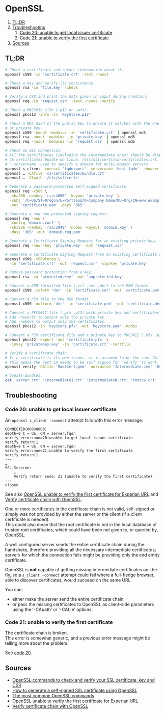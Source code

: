 # OpenSSL

1. [TL;DR](#tldr)
2. [Troubleshooting](#troubleshooting)
   1. [Code 20: unable to get local issuer certificate](#code-20-unable-to-get-local-issuer-certificate)
   2. [Code 21: unable to verify the first certificate](#code-21-unable-to-verify-the-first-certificate)
3. [Sources](#sources)

## TL;DR

```sh
# Check a certificate and return information about it.
openssl x509 -in 'certificate.crt' -text -noout

# Check a key and verify its consistency.
openssl rsa -in 'file.key' -check

# Verify a CSR and print the data given in input during creation.
openssl req -in 'request.csr' -text -noout -verify

# Check a PKCS#12 file (.p12 or .pfx).
openssl pkcs12 -info -in 'keyStore.p12'

# Check a MD5 hash of the public key to ensure it matches with the one in a CSR
# or private key.
openssl x509 -noout -modulus -in 'certificate.crt' | openssl md5
openssl rsa -noout -modulus -in 'private.key' | openssl md5
openssl req -noout -modulus -in 'request.csr' | openssl md5

# Check an SSL connection.
# All the certificates (including the intermediate ones) should be displayed.
# CA certificates bundle on Linux: /etc/ssl/certs/ca-certificates.crt.
# '-servername' used to specify a domain for multi-domain servers.
openssl s_client -connect 'fqdn:port' -servername 'host-fqdn' -showcerts
openssl … -CAfile 'ca/certificates/bundle.crt'
openssl … -CApath '/etc/ssl/certs'

# Generate a password-protected self-signed certificate.
openssl req -x509 \
  -sha256 -newkey 'rsa:4096' -keyout 'private.key' \
  -subj '/C=US/ST=Oregon/L=Portland/O=Company Name/OU=Org/CN=www.example.com' \
  -out 'certificate.pem' -days '365'

# Generate a new non-protected signing request.
openssl req -new \
  -config 'domain.conf' \
  -sha256 -newkey 'rsa:2048' -nodes -keyout 'domain.key' \
  -days '365' -out 'domain.req.pem'

# Generate a Certificate Signing Request for an existing private key.
openssl req -new -key 'private.key' -out 'request.csr'

# Generate a Certificate Signing Request from an existing certificate and key.
openssl x509 -x509toreq \
  -in 'certificate.crt' -out 'request.csr' -signkey 'private.key'

# Remove password protection from a key.
openssl rsa -in 'protected.key' -out 'unprotected.key'

# Convert a DER-formatted file (.crt .cer .der) to the PEM format.
openssl x509 -inform 'der' -in 'certificate.cer' -out 'certificate.pem'

# Convert a PEM file to the DER format.
openssl x509 -outform 'der' -in 'certificate.pem' -out 'certificate.der'

# Convert a PKCS#12 file (.pfx .p12) with private key and certificates to PEM.
# Add -nocerts to output only the private key.
# Add -nokeys to output only the certificates.
openssl pkcs12 -in 'keyStore.pfx' -out 'keyStore.pem' -nodes

# Convert a PEM certificate file and a private key to PKCS#12 (.pfx .p12).
openssl pkcs12 -export -out 'certificate.pfx' \
  -inkey 'privateKey.key' -in 'certificate.crt' -certfile

# Verify a certificate chain.
# If a certificate is its own issuer, it is assumed to be the root CA.
# This means the root CA needs to be self signed for 'verify' to work.
openssl verify -CAfile 'RootCert.pem' -untrusted 'Intermediate.pem' 'UserCert.pem'

# Create bundles.
cat 'server.crt' 'intermediate1.crt' 'intermediateN.crt' 'rootca.crt'
```

## Troubleshooting

### Code 20: unable to get local issuer certificate

An `openssl s_client -connect` attempt fails with this error message:

```plaintext
CONNECTED(00000003)
depth=0 C = US, CN = server.fqdn
verify error:num=20:unable to get local issuer certificate
verify return:1
depth=0 C = US, CN = server.fqdn
verify error:num=21:unable to verify the first certificate
verify return:1
---
…
SSL-Session:
    …
    Verify return code: 21 (unable to verify the first certificate)
---
closed
```

See also [OpenSSL unable to verify the first certificate for Experian URL] and [Verify certificate chain with OpenSSL].

One or more certificates in the certificate chain is not valid, self-signed or simply was not provided by either the server or the client (if a client certificate is needed).<br />
This could also mean that the root certificate is not in the local database of trusted root certificates, which could have been not given to, or queried by, OpenSSL.

A well configured server sends the entire certificate chain during the handshake, therefore providing all the necessary intermediate certificates; servers for which the connection fails might be providing only the end entity certificate.

OpenSSL is **not** capable of getting missing intermediate certificates on-the-fly, so a `s_client -connect` attempt could fail where a full-fledge browser, able to discover certificates, would succeed on the same URL.

You can:

- either make the server send the entire certificate chain
- or pass the missing certificates to OpenSSL as client-side parameters using the '-CApath' or '-CAfile' options.

### Code 21: unable to verify the first certificate

The certificate chain is broken.<br />
This error is somewhat generic, and a previous error message might be telling more about the problem.

See [code 20](#code-20-unable-to-get-local-issuer-certificate).

## Sources

- [OpenSSL commands to check and verify your SSL certificate, key and CSR]
- [How to generate a self-signed SSL certificate using OpenSSL]
- [The most common OpenSSL commands]
- [OpenSSL unable to verify the first certificate for Experian URL]
- [Verify certificate chain with OpenSSL]

<!-- -->
[how to generate a self-signed ssl certificate using openssl]: https://stackoverflow.com/questions/10175812/how-to-generate-a-self-signed-ssl-certificate-using-openssl#10176685
[openssl commands to check and verify your ssl certificate, key and csr]: https://www.ibm.com/support/pages/openssl-commands-check-and-verify-your-ssl-certificate-key-and-csr
[openssl unable to verify the first certificate for experian url]: https://stackoverflow.com/questions/7587851/openssl-unable-to-verify-the-first-certificate-for-experian-url
[the most common openssl commands]: https://www.sslshopper.com/article-most-common-openssl-commands.html
[verify certificate chain with openssl]: https://www.itsfullofstars.de/2016/02/verify-certificate-chain-with-openssl/
